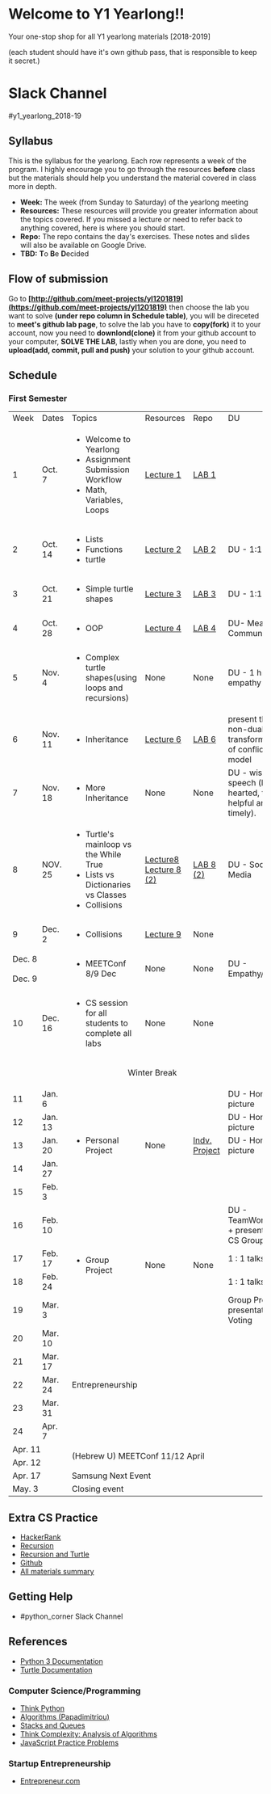 # Welcome to Y1 Yearlong!! 
Your one-stop shop for all Y1 yearlong materials [2018-2019]

(each student should have it's own github pass, that is responsible to keep it secret.)

# Slack Channel
 #y1_yearlong_2018-19

## Syllabus

This is the syllabus for the yearlong.  Each row represents a week of the program.  I highly encourage you to go through the resources <b>before</b> class but the materials should help you understand the material covered in class more in depth.  

* **Week:** The week (from Sunday to Saturday) of the yearlong meeting
* **Resources:** These resources will provide you greater information about the topics covered.  If you missed a lecture or need to refer back to anything covered, here is where you should start. 
* **Repo:** The repo contains the day's exercises.  These notes and slides will also be available on Google Drive.
* **TBD:** **T**o **B**e **D**ecided


## Flow of submission
Go to **[http://github.com/meet-projects/yl1201819](https://github.com/meet-projects/yl1201819)** then choose the lab you want to solve **(under repo column in Schedule table)**, you will be direceted to **meet's github lab page**, to solve the lab you have to **copy(fork)** it to your account, now you need to **downlond(clone)** it from your github account to your computer, **SOLVE THE LAB**, lastly when you are done, you need to **upload(add, commit, pull and push)** your solution to your github account.

## Schedule 
### First Semester 
<table >
<tr>
    <td style="width: 10%;">Week </td>
    <td style="width: 10%;"> Dates </td>
    <td style="width: 35%;"> Topics </td>
    <td style="width: 10%;"> Resources </td>
    <td style="width: 10%;"> Repo </td>
    <td style="width: 25%;"> DU </td>
</tr>
<tr>
    <td> 1 </td>
    <td> Oct. 7 </td>
    <td>
        <ul>
            <li> Welcome to Yearlong </li>
            <li> Assignment Submission Workflow</li>
            <li>Math, Variables, Loops</li>
        </ul>
    </td>
    <td>
        <a target="_blank" href="https://drive.google.com/open?id=1KXK9c3bGdEKlyra53RKPBx-iYmZAYWVHlG-64a63KUM">Lecture 1</a>
    </td>
    <td> <a target="_blank" href="https://drive.google.com/open?id=14rKlfKghe_KtMIvwASmrI57dEIoLdtzdCs9UgRmr1DU">LAB 1</a></td>
    </td>
    <td></td>
</tr>
<tr>
    <td> 2 </td>
    <td> Oct. 14 </td>
    <td>
        <ul>
            <li>Lists </li>
            <li>Functions </li>
            <li>turtle</li>
        </ul>
    </td>
    <td>
        <a target="_blank" href="https://drive.google.com/open?id=1DWleJMdGl59A5CLXwOBY_U6o12jB2H3f-2Z-TdV0I2c">Lecture 2</a>
    </td>
    <td> <a target="_blank" href="https://drive.google.com/open?id=1pwXKjmBavApb1tW7e1gyTvbkQWvcQeNq9KzUTnzaR3g">LAB 2 </a></td>
    <td>DU - 1:1 (X2)</td>
</tr>
<tr>
    <td> 3 </td>
    <td> Oct. 21 </td>
    <td>
        <ul>
            <li>Simple turtle shapes</li>
        </ul>
    </td>
 <td> <a href="https://drive.google.com/open?id=13Qf41cXg1wzq-nYRFvXJwuDOBBH74Oi9LlRrKXlAiTY">Lecture 3</a> </td>
    <td> <a href="https://drive.google.com/open?id=1VORm8k7LN1Dc1-oeVr4BmmRFjaqEmcHIc2RdnPBNrv0">LAB 3</a> </td>
    <td>
        DU - 1:1 (X2)
    </td>
</tr>
<tr>
    <td> 4 </td>
    <td> Oct. 28 </td>  
    <td>
        <ul>
            <li>OOP</li>
        </ul>
    </td>
    <td> <a href="https://drive.google.com/open?id=195f7bQOkxA9aYuflTBAU28HE_XG-HwDDDPm4aDkmqq0">Lecture 4</a> </td>
    <td> <a href="https://drive.google.com/open?id=1TznIPvpJV6X_so8Ns037qIBe8hahFCvBNLPWSLs1Pio">LAB 4</b> </td>
    <td>DU- Means of Communication </td>
</tr>
<tr>
    <td> 5 </td>
    <td> Nov. 4 </td>
    <td>
        <ul>
            <li>Complex turtle shapes(using loops and recursions)</li>
        </ul>
    </td>
    <td> None </td>
    <td> None </td>
    <td>
        DU - 1 h - empathy
    </td>
</tr>
<tr>
    <td> 6 </td>
    <td> Nov. 11 </td>
    <td>
        <ul>
            <li> Inheritance </li>
        </ul>
    </td>
    <td> <a href="https://drive.google.com/open?id=1l38vFGuY2NtzqKmSJ4MvJyi7y9gRUDcVoN5cHGlCyOs">Lecture 6</a> </td>
    <td> <a href="https://drive.google.com/open?id=16j1EJNbmOHPvcboDmJkA4hO9Sqs0QaXy6y-smda3OOY">LAB 6</a> </td>
    <td>
        present the non-dual transformation of conflicts model
    </td>
</tr>
<tr>
    <td> 7 </td>
    <td> Nov. 18 </td>
    <td>
        <ul>
            <li> More Inheritance </li>
        </ul>
    </td>
    <td> None </td>
    <td> None </td>
    <td>DU - wise speech (kind hearted, truthful, helpful and timely). </td>
</tr>
<tr>
    <td> 8 </td>
    <td> NOV. 25 </td>
    <td>
        <ul>
            <li>Turtle's mainloop vs the While True</li>
            <li> Lists vs Dictionaries vs Classes </li>
            <li> Collisions </li>
        </ul>
    </td>
    <td> <a href="https://drive.google.com/open?id=1-yr_piEt-8SdsWfT1cgD_i0VcSIBOnquCAKlFOoIZz4">Lecture8</a>
    <a href="https://drive.google.com/open?id=1bC_s5WcAUxGy4dm19J2XyZAPkhrqVQI7h4mH6EBEy5Q">Lecture 8 (2)</a></td>
    <td> <a href="https://drive.google.com/open?id=12ZMsWiOKGqyEtAL6v0QE_1l5Jr2xD1SEMyBiE0LlbIY">LAB 8 (2)</a> </td>
    <td>DU - Social Media</td>
</tr>
<tr>
    <td> 9 </td>
    <td> Dec. 2 </td>
    <td>
        <ul>
            <li> Collisions </li>
        </ul>
    </td>
    <td> <a href="https://drive.google.com/open?id=1E2nPADeMPJ_tCSVCKL1e29el7eOBYrGB">Lecture 9</a> </td>
    <td> None </td>
    <td></td>
</tr>
<tr>
    <td colspan="2"> Dec. 8 </td>
    <td rowspan="2">
        <ul>
            <li> MEETConf 8/9 Dec </li>
        </ul>
    </td>
    <td rowspan="2"> None </td>
    <td rowspan="2"> None </td>
    <td rowspan="2"> DU - Empathy/Identity </td>
</tr>
<tr>
    <td colspan="2"> Dec. 9 </td>
</tr>
<tr>
    <td> 10 </td>
    <td> Dec. 16 </td>
    <td>
        <ul>
            <li> CS session for all students to complete all labs </li>
        </ul>
    </td>
    <td> None </td>
    <td> None </td>
    <td></td>
</tr>
<tr>
    <td colspan="6">
        <p style="text-align:center;"> Winter Break </p>
    </td>
</tr>
<tr>
    <td> 11 </td>
    <td> Jan. 6 </td>
    <td rowspan="5">
        <ul>
            <li> Personal Project </li>
        </ul>
    </td>
    <td rowspan="5"> None </td>
    <td rowspan="5"> <a href="https://drive.google.com/open?id=1_i8prNgyQT1siJMGdm-jSsKWWVFNitybZe6gOEaApMM">Indv. Project</a> </td>
    <td>DU - Home picture</td>
</tr>
<tr>
    <td> 12 </td>
    <td> Jan. 13 </td>
    <td>DU - Home picture</td>
</tr>
<tr>
    <td> 13 </td>
    <td> Jan. 20 </td>
    <td>DU - Home picture</td>
</tr>
<tr>
    <td> 14 </td>
    <td> Jan. 27 </td>
    <td></td>
</tr>
<tr>
    <td> 15 </td>
    <td> Feb. 3 </td>
    <td></td>
</tr>
<tr>
    <td> 16 </td>
    <td> Feb. 10 </td>
    <td rowspan="4">
        <ul>
            <li> Group Project </li>
        </ul>
    </td>
    <td rowspan="4"> None </td>
    <td rowspan="4"> None </td>
    <td>DU - TeamWork/Trust + presenting the CS Groups</td>
</tr>
<tr>
    <td> 17 </td>
    <td> Feb. 17 </td>
    <td>1 : 1 talks</td>
</tr>
<tr>
    <td> 18 </td>
    <td> Feb. 24 </td>
    <td>1 : 1 talks</td>
</tr>
<tr>
    <td> 19 </td>
    <td> Mar. 3 </td>
    <td> Group Project presentation + Voting </td>
</tr>
<tr>
    <td> 20 </td>
    <td> Mar. 10 </td>
    <td colspan=5 rowspan=5> Entrepreneurship </td>
</tr>
<tr>
    <td> 21 </td>
    <td> Mar. 17 </td>
</tr>
<tr>
    <td> 22 </td>
    <td> Mar. 24 </td>
</tr>
<tr>
    <td> 23 </td>
    <td> Mar. 31 </td>
</tr>
<tr>
    <td> 24 </td>
    <td> Apr. 7 </td>
</tr>
<tr>
    <td colspan=2>Apr. 11</td>
    <td colspan=5 rowspan=2>(Hebrew U) MEETConf 11/12 April</td>
</tr>
<tr>
    <td colspan=2>Apr. 12</td>
</tr>
<tr>
    <td colspan=2>Apr. 17</td>
    <td colspan=5>Samsung Next Event</td>
</tr>
<tr>
    <td colspan=2>May. 3</td>
    <td colspan=5>Closing event</td>
</tr>
<table>
    


## Extra CS Practice
* [HackerRank](http://www.hackerrank.com)
* [Recursion](https://drive.google.com/open?id=1e5QzSFzch0GkzozAJ5ZjKoBb-3pFNP0ebNc5-BQdyf4)
* [Recursion and Turtle](https://drive.google.com/open?id=1A3VLgoWL67JKm0l_SU_ci5hAqScQMUIwflvVm-wmmwk)
* [Github](https://drive.google.com/open?id=1klFmpWa5rQTdyiW2VuqtMqqzJ3A_wUFSyfKal0f6-JI)
* [All materials summary](https://drive.google.com/open?id=1JFxHrgmvolNhkFU8r8bQgMkPpl3mx5l6pYbSaR948fY)

## Getting Help
* #python_corner Slack Channel


## References
* [Python 3 Documentation](https://docs.python.org/3/)
* [Turtle Documentation](https://docs.python.org/3.0/library/turtle.html)


### Computer Science/Programming

* [Think Python](http://www.greenteapress.com/thinkpython/thinkpython.html)
* [Algorithms (Papadimitriou)](http://www.cs.berkeley.edu/~vazirani/algorithms)
* [Stacks and Queues](https://github.com/zipfian/graph-datastructures/tree/master/lecture/stacks_and_queues.md)
* [Think Complexity: Analysis of Algorithms](http://www.greenteapress.com/compmod/html/thinkcomplexity004.html)
* [JavaScript Practice Problems](http://www.w3resource.com/javascript-exercises/)

### Startup Entrepreneurship
* [Entrepreneur.com](https://www.entrepreneur.com/)
